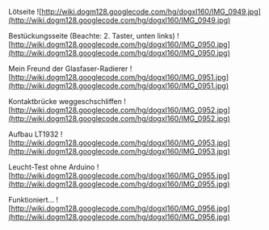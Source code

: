 Lötseite
![http://wiki.dogm128.googlecode.com/hg/dogxl160/IMG_0949.jpg](http://wiki.dogm128.googlecode.com/hg/dogxl160/IMG_0949.jpg)

Bestückungsseite (Beachte: 2. Taster, unten links)
![http://wiki.dogm128.googlecode.com/hg/dogxl160/IMG_0950.jpg](http://wiki.dogm128.googlecode.com/hg/dogxl160/IMG_0950.jpg)

Mein Freund der Glasfaser-Radierer
![http://wiki.dogm128.googlecode.com/hg/dogxl160/IMG_0951.jpg](http://wiki.dogm128.googlecode.com/hg/dogxl160/IMG_0951.jpg)

Kontaktbrücke weggeschschliffen
![http://wiki.dogm128.googlecode.com/hg/dogxl160/IMG_0952.jpg](http://wiki.dogm128.googlecode.com/hg/dogxl160/IMG_0952.jpg)

Aufbau LT1932
![http://wiki.dogm128.googlecode.com/hg/dogxl160/IMG_0953.jpg](http://wiki.dogm128.googlecode.com/hg/dogxl160/IMG_0953.jpg)

Leucht-Test ohne Arduino
![http://wiki.dogm128.googlecode.com/hg/dogxl160/IMG_0955.jpg](http://wiki.dogm128.googlecode.com/hg/dogxl160/IMG_0955.jpg)

Funktioniert...
![http://wiki.dogm128.googlecode.com/hg/dogxl160/IMG_0956.jpg](http://wiki.dogm128.googlecode.com/hg/dogxl160/IMG_0956.jpg)